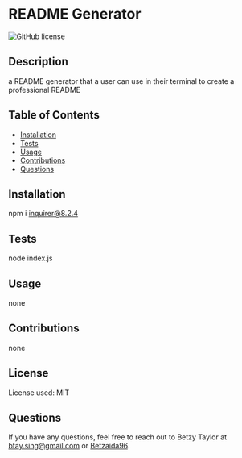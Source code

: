 # README Generator
![GitHub license](https://img.shields.io/badge/License-MIT-blue.svg)

## Description
a README generator that a user can use in their terminal to create a professional README


## Table of Contents
* [Installation](#installation)
* [Tests](#tests)
* [Usage](#usage)
* [Contributions](#contributions)
* [Questions](#questions)


## Installation
npm i inquirer@8.2.4

## Tests
node index.js

## Usage
none

## Contributions
none

## License
License used: MIT

## Questions
If you have any questions, feel free to reach out to Betzy Taylor at <a href="mailto:btay.sing@gmail.com">btay.sing@gmail.com</a> or <a href="https://github.com/Betzaida96">Betzaida96</a>.
